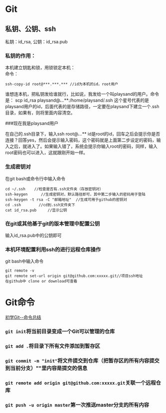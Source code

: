 # Git

## 私钥、公钥、ssh

私钥：id_rsa, 公钥：id_rsa.pub

### 私钥的作用：
本机建立钥匙和锁，用锁锁定本机：    
命令：
```
ssh-copy-id root@***.***.*** //id为本机的id，root用户
```
谁想连本机，把私钥发给谁就行，比如说，我发给一个叫playsand的用户。命令是：
scp id_rsa playsand@***.***.*.***:/home/playsand/.ssh  这个星号代表的是playsand用户的id，后面代表的是存储路径，一定要在playsand下建立一个.ssh目录，如果有，则将里面内容清空。

###现在我是playsand用户

在自己的.ssh目录下，输入ssh root@***.***.*.*** id是root的id，回车之后会提示你是否连接？回答yes，然后会提示输入密码，这个密码就是上面第二步设定的密码，输入之后，就进入了。如果输入错了，系统会提示你输入root的密码，同样，输入root密码也可以进入，这就跟刚开始一样。

### 生成密钥对
在git bash或命令行中输入命令
```
cd ~/.ssh    //检查是否有.ssh文件夹（存放密钥对）
ssh-keygen      //生成密钥对，默认路径即可，其中第二步输入的密码用于登陆
ssh-keygen -t rsa -C "邮箱地址"  //生成可用于github的密钥对
cd .ssh        //cd到.ssh文件夹下
cat id_rsa.pub     //显示公钥
```

### 在git或其他基于git的版本管理中配置公钥
输入id_rsa.pub中的公钥即可

### 本机环境配置利用ssh的进行远程仓库操作
git bash中输入命令
```
git remote -v
git remote set-url origin git@github.com:xxxxx.git//项目ssh地址
在github中 clone or download可查看
```

# Git命令 
[初学Git--命令总结](https://www.cnblogs.com/chris0710/p/8925977.html)

### `git init`将当前目录变成一个Git可以管理的仓库

### `git add .`将目录下所有文件添加到暂存区

### `git commit -m "init"`将文件提交到仓库（把暂存区的所有内容提交到当前分支）""里内容是提交的信息

### `git remote add origin git@github.com:xxxxx.git`关联一个远程仓库

### `git push -u origin master`第一次推送master分支的所有内容



